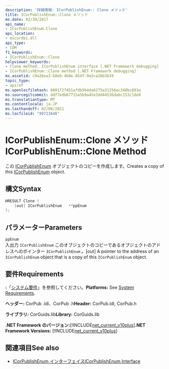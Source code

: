 ```yaml
---
description: '詳細情報: ICorPublishEnum:: Clone メソッド'
title: ICorPublishEnum::Clone メソッド
ms.date: 03/30/2017
api_name:
- ICorPublishEnum.Clone
api_location:
- mscordbi.dll
api_type:
- COM
f1_keywords:
- ICorPublishEnum::Clone
helpviewer_keywords:
- Clone method, ICorPublishEnum interface [.NET Framework debugging]
- ICorPublishEnum::Clone method [.NET Framework debugging]
ms.assetid: c9a26ea3-b8eb-4b8e-854f-9a2ca26b3b39
topic_type:
- apiref
ms.openlocfilehash: 6001f27451afdb564da6275a31256ac348bc693a
ms.sourcegitcommit: ddf7edb67715a5b9a45e3dd44536dabc153c1de0
ms.translationtype: MT
ms.contentlocale: ja-JP
ms.lasthandoff: 02/06/2021
ms.locfileid: "99721646"
---
```

# <a name="icorpublishenumclone-method"></a><span data-ttu-id="eb9dd-103">ICorPublishEnum::Clone メソッド</span><span class="sxs-lookup"><span data-stu-id="eb9dd-103">ICorPublishEnum::Clone Method</span></span>

<span data-ttu-id="eb9dd-104">この [ICorPublishEnum](icorpublishenum-interface.md) オブジェクトのコピーを作成します。</span><span class="sxs-lookup"><span data-stu-id="eb9dd-104">Creates a copy of this [ICorPublishEnum](icorpublishenum-interface.md) object.</span></span>  
  
## <a name="syntax"></a><span data-ttu-id="eb9dd-105">構文</span><span class="sxs-lookup"><span data-stu-id="eb9dd-105">Syntax</span></span>  
  
```cpp  
HRESULT Clone (  
    [out] ICorPublishEnum   **ppEnum  
);  
```  
  
## <a name="parameters"></a><span data-ttu-id="eb9dd-106">パラメーター</span><span class="sxs-lookup"><span data-stu-id="eb9dd-106">Parameters</span></span>  

 `ppEnum`  
 <span data-ttu-id="eb9dd-107">入出力 `ICorPublishEnum` このオブジェクトのコピーであるオブジェクトのアドレスへのポインター `ICorPublishEnum` 。</span><span class="sxs-lookup"><span data-stu-id="eb9dd-107">[out] A pointer to the address of an `ICorPublishEnum` object that is a copy of this `ICorPublishEnum` object.</span></span>  
  
## <a name="requirements"></a><span data-ttu-id="eb9dd-108">要件</span><span class="sxs-lookup"><span data-stu-id="eb9dd-108">Requirements</span></span>  

 <span data-ttu-id="eb9dd-109">**:**「[システム要件](../../get-started/system-requirements.md)」を参照してください。</span><span class="sxs-lookup"><span data-stu-id="eb9dd-109">**Platforms:** See [System Requirements](../../get-started/system-requirements.md).</span></span>  
  
 <span data-ttu-id="eb9dd-110">**ヘッダー:** CorPub .idl、CorPub .h</span><span class="sxs-lookup"><span data-stu-id="eb9dd-110">**Header:** CorPub.idl, CorPub.h</span></span>  
  
 <span data-ttu-id="eb9dd-111">**ライブラリ:** CorGuids.lib</span><span class="sxs-lookup"><span data-stu-id="eb9dd-111">**Library:** CorGuids.lib</span></span>  
  
 <span data-ttu-id="eb9dd-112">**.NET Framework のバージョン:**[!INCLUDE[net_current_v10plus](../../../../includes/net-current-v10plus-md.md)]</span><span class="sxs-lookup"><span data-stu-id="eb9dd-112">**.NET Framework Versions:** [!INCLUDE[net_current_v10plus](../../../../includes/net-current-v10plus-md.md)]</span></span>  
  
## <a name="see-also"></a><span data-ttu-id="eb9dd-113">関連項目</span><span class="sxs-lookup"><span data-stu-id="eb9dd-113">See also</span></span>

- [<span data-ttu-id="eb9dd-114">ICorPublishEnum インターフェイス</span><span class="sxs-lookup"><span data-stu-id="eb9dd-114">ICorPublishEnum Interface</span></span>](icorpublishenum-interface.md)
